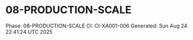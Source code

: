 # 08-PRODUCTION-SCALE
Phase: 08-PRODUCTION-SCALE
CI: CI-XA001-006
Generated: Sun Aug 24 22:41:24 UTC 2025

